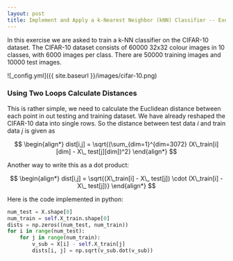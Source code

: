 ```yaml
---
layout: post
title: Implement and Apply a k-Nearest Neighbor (kNN) Classifier -- Exercise
---
```


In this exercise we are asked to train a k-NN classifier on the CIFAR-10 dataset. 
The CIFAR-10 dataset consists of 60000 32x32 colour images in 10 classes, 
with 6000 images per class. There are 50000 training images and 10000 test images.

![_config.yml]({{ site.baseurl }}/images/cifar-10.png)

### Using Two Loops Calculate Distances

This is rather simple, we need to calculate the Euclidean distance between each point in 
out testing and training dataset. We have already reshaped the CIFAR-10 data into single 
rows. So the distance between test data $i$ and train data $j$ is given as

$$
\begin{align*}
  dist[i,j] = \sqrt{(\sum_{dim=1}^{dim=3072} (X\_train[i][dim] - X\_ test[j][dim])^2}
\end{align*}
$$

Another way to write this as a dot product:

$$
\begin{align*}
  dist[i,j] = \sqrt{(X\_train[i] - X\_ test[j]) \cdot (X\_train[i] - X\_ test[j])}
\end{align*}
$$

Here is the code implemented in python:

```python
num_test = X.shape[0]
num_train = self.X_train.shape[0]
dists = np.zeros((num_test, num_train))
for i in range(num_test):
    for j in range(num_train):
        v_sub = X[i] - self.X_train[j]
        dists[i, j] = np.sqrt(v_sub.dot(v_sub))
```